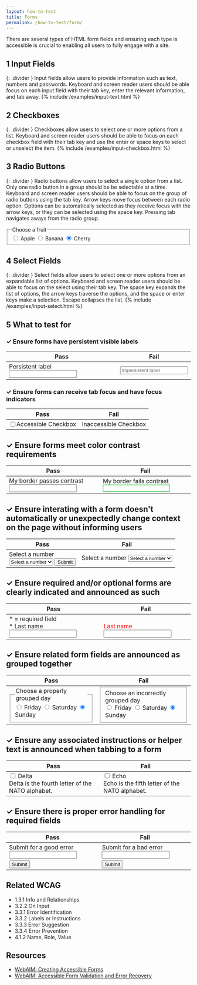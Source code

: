 ```yaml
---
layout: how-to-test
title: Forms
permalink: /how-to-test/form/
---
```


There are several types of HTML form fields and ensuring each type is accessible is crucial to enabling all users to fully engage with a site.

## <step-number>1</step-number> Input Fields
{: .divider }
Input fields allow users to provide information such as text, numbers and passwords. Keyboard and screen reader users should be able focus on each input field with their tab key, enter the relevant information, and tab away. 
<example>
{% include /examples/input-text.html %}
</example>

## <step-number>2</step-number> Checkboxes
{: .divider }
Checkboxes allow users to select one or more options from a list. Keyboard and screen reader users should be able to focus on each checkbox field with their tab key and use the enter or space keys to select or unselect the item. 
<example>
{% include /examples/input-checkbox.html %}
</example>

## <step-number>3</step-number> Radio Buttons
{: .divider }
Radio buttons allow users to select a single option from a list. Only one radio button in a group should be be selectable at a time. Keyboard and screen reader users should be able to focus on the group of radio buttons using the tab key. Arrow keys move focus between each radio option. Options can be automatically selected as they receive focus with the arrow keys, or they can be selected using the space key. Pressing tab navigates aways from the radio group. 
<example>
<fieldset>
  <legend>
    Choose a fruit
  </legend>
  <input type="radio" name="fruit" id="appleRadio">
  <label for="appleRadio">Apple</label>

  <input type="radio" name="fruit" id="bananaRadio">
  <label for="bananaRadio">Banana</label>

  <input type="radio" name="fruit" id="cherryRadio" checked>
  <label for="cherryRadio">Cherry</label>
</fieldset>
</example>

## <step-number>4</step-number> Select Fields
{: .divider }
Select fields allow users to select one or more options from an expandable list of options. Keyboard and screen reader users should be able to focus on the select using their tab key. The space key expands the list of options, the arrow keys traverse the options, and the space or enter keys make a selection. Escape collapses the list. 
<example>
{% include /examples/input-select.html %}
</example>

## <step-number>5</step-number> What to test for

### ✓ Ensure forms have persistent visible labels

<table class="column-2">
  <thead>
    <th scope="col">
      Pass
    </th>
    <th scope="col">
      Fail
    </th>
  </thead>
  <tbody>
    <tr>
      <td>
        <label for="persistentLabel">Persistent label</label>
        <input type="text" id="persistentLabel"/>
      </td>
      <td>
        <input type="text" placeholder="Impersistent label"/>
      </td>
    </tr>
  </tbody>
</table>

### ✓ Ensure forms can receive tab focus and have focus indicators

<table class="column-2">
  <thead>
    <th scope="col">
      Pass
    </th>
    <th scope="col">
      Fail
    </th>
  </thead>
  <tbody>
  <tr>
    <td>
     <div style="display:inline-flex; align-items:center">
        <input type="checkbox" id="accessibleCheckbox">
        <label for="accessibleCheckbox">Accessible Checkbox</label>
        </div>
    </td>
    <td>
    <div style="display:inline-flex; align-items:center">
        <input style="display:none" type="checkbox" id="inaccessibleCheckbox">
        <label for="inaccessibleCheckbox">Inaccessible Checkbox</label>
        </div>
    </td>
  </tr>  
  </tbody>
</table>

## ✓ Ensure forms meet color contrast requirements
<table class="column-2">
  <thead>
    <th scope="col">
      Pass
    </th>
    <th scope="col">
      Fail
    </th>
  </thead>
  <tbody>
  <tr>
    <td>
      <label style="margin-right:8px" for="passContrast">My border passes contrast</label>
      <input type="text" id="passContrast"/>
    </td>
    <td>
      <label style="margin-right:8px" for="failContrast">My border fails contrast</label>
      <input style="border:1px solid #00BD1F" type="text" id="failContrast"/>
    </td>
  </tr>  
  </tbody>
</table>

## ✓ Ensure interating with a form doesn't automatically or unexpectedly change context on the page without informing users
<table class="column-2">
  <thead>
    <th scope="col">
      Pass
    </th>
    <th scope="col">
      Fail
    </th>
  </thead>
  <tbody>
  <tr>
    <td>
    <div class="testSelects">
  <label for="selectPass">
    Select a number
  </label>
  <div class="select-button-group">
  <select id="selectPass">
    <option value="None" selected disabled>Select a number</option>
    <option value="1">One</option>
    <option value="2">Two</option>
    <option value="3">Three</option>
  </select>
  <button aria-disabled="true" class="button" id="submitSelectPassSelection" type="submit">Submit</button>
  <div role="alert" id="messagePass" style="display: none;">This was an expected submission!</div>
  </div>
</div>
    </td>
    <td>
    <div class="testSelects">
  <label for="selectFail">
    Select a number
  </label>
  <select id="selectFail">
    <option value="None" selected disabled>Select a number</option>
    <option value="1">One</option>
    <option value="2">Two</option>
    <option value="3">Three</option>
  </select>
  <div id="messageFail" style="display: none;">This was an unexpected submission!</div>
  </div>
    </td>
  </tr>  
  </tbody>
</table>

## ✓ Ensure required and/or optional forms are clearly indicated and announced as such 
<table class="column-2">
  <thead>
    <th scope="col">
      Pass
    </th>
    <th scope="col">
      Fail
    </th>
  </thead>
  <tbody>
  <tr>
    <td>
      <div >* = required field</div>
      <label style="margin-right:8px" for="userLastnamePass">* Last name</label>
      <input aria-required="true" type="text" id="userLastnamePass"/>
    </td>
    <td>
    <br>
      <label style="color: red;" for="userLastnameFail">Last name</label>
      <input type="text" id="userLastnameFail"/>
    </td>
  </tr>  
  </tbody>
</table>

## ✓ Ensure related form fields are announced as grouped together
<table class="column-2">
  <thead>
    <th scope="col">
      Pass
    </th>
    <th scope="col">
      Fail
    </th>
  </thead>
  <tbody>
  <tr>
    <td>
<fieldset>
  <legend>
    Choose a properly grouped day
  </legend>
  <div style="text-align:left">
  <input type="radio" name="dayPass" id="fridayRadioPass">
  <label for="fridayRadioPass">Friday</label>

  <input type="radio" name="dayPass" id="saturdayRadioPass">
  <label for="saturdayRadioPass">Saturday</label>

  <input type="radio" name="dayPass" id="sundayRadioPass" checked>
  <label for="sundayRadioPass">Sunday</label>
  </div>
</fieldset>
    </td>
    <td>
   <fieldset>
   <div class="legend"> Choose an incorrectly grouped day</div>
   <div style="text-align:left">
    <input type="radio" name="dayFail" id="fridayRadioFail">
  <label for="fridayRadioFail">Friday</label>

  <input type="radio" name="dayFail" id="saturdayRadioFail">
  <label for="saturdayRadioFail">Saturday</label>

  <input type="radio" name="dayFail" id="sundayRadioFail" checked>
  <label for="sundayRadioFail">Sunday</label>
  </div>
  </fieldset>
    </td>
  </tr>  
  </tbody>
</table>

## ✓ Ensure any associated instructions or helper text is announced when tabbing to a form
<table class="column-2">
  <thead>
    <th scope="col">
      Pass
    </th>
    <th scope="col">
      Fail
    </th>
  </thead>
  <tbody>
  <tr>
    <td>
    <div style="text-align:left">
        <input type="checkbox"
           id="deltaCheckboxCard"
           aria-describedby="descDelta" >
    <label for="deltaCheckboxCard">
      Delta
    </label>
    <div class="extended-description"
         id="descDelta">
      Delta is the fourth letter of the NATO alphabet.
    </div>
    </div>
    </td>
    <td>
    <div style="text-align:left">
    <input type="checkbox"
           id="echoCheckboxCard">    
    <label for="echoCheckboxCard">Echo</label>
    <div class="extended-description"
         id="descriptionEcho">
      Echo is the fifth letter of the NATO alphabet.
    </div>
    </div>
    </td>
  </tr>  
  </tbody>
</table>

## ✓ Ensure there is proper error handling for required fields
<table class="column-2">
  <thead>
    <th scope="col">
      Pass
    </th>
    <th scope="col">
      Fail
    </th>
  </thead>
  <tbody>
  <tr>
    <td>
    <div style="text-align:left">
      <label for="goodErrorInput">Submit for a good error</label>
      <input aria-describedby="goodErrorInputError" type="text" id="goodErrorInput"/>
      <div id="goodErrorInputError" style="display: none; color: #E02D00;">
        <svg aria-hidden="true" xmlns="http://www.w3.org/2000/svg" width="20" height="20" viewBox="0 0 16 16">
    <path fill="#E02D00" d="M8.982 1.566a1.13 1.13 0 0 0-1.96 0l-6.7 11.667c-.451.778.091 1.767.98 1.767h13.4c.889 0 1.43-.99.98-1.768L8.982 1.566z"/>
    <path fill="white" d="M9.002 6.99a1 1 0 0 0-2 0v2.012a1 1 0 0 0 2 0V6.99z"/>
    <path fill="white" d="M8.982 11.977a1 1 0 1 1-2 0 1 1 0 0 1 2 0z"/>
</svg> I announce with the input</div>
      </div>
      <button style="margin-top: 5px;" id="goodErrorInputSubmit" class="button" type="submit">Submit</button>
    </td>
    <td>
    <div style="text-align:left">
      <label for="badErrorInput">Submit for a bad error</label>
      <input type="text" id="badErrorInput"/>
      <div id="badErrorInputError" style="display: none; color: #E02D00;"><svg aria-hidden="true" xmlns="http://www.w3.org/2000/svg" width="20" height="20" viewBox="0 0 16 16">
    <path fill="#E02D00" d="M8.982 1.566a1.13 1.13 0 0 0-1.96 0l-6.7 11.667c-.451.778.091 1.767.98 1.767h13.4c.889 0 1.43-.99.98-1.768L8.982 1.566z"/>
    <path fill="white" d="M9.002 6.99a1 1 0 0 0-2 0v2.012a1 1 0 0 0 2 0V6.99z"/>
    <path fill="white" d="M8.982 11.977a1 1 0 1 1-2 0 1 1 0 0 1 2 0z"/>
</svg> I do not announce with the input</div>
      </div>
      <button style="margin-top: 5px;" id="badErrorInputSubmit" class="button" type="submit">Submit</button>
    </td>
  </tr>  
  </tbody>
</table>

## Related WCAG
- 1.3.1 Info and Relationships
- 3.2.2 On Input
- 3.3.1 Error Identification
- 3.3.2 Labels or Instructions
- 3.3.3 Error Suggestion
- 3.3.4 Error Prevention
- 4.1.2 Name, Role, Value

## Resources
- [WebAIM: Creating Accessible Forms](https://webaim.org/techniques/forms/)
- [WebAIM: Accessible Form Validation and Error Recovery](https://webaim.org/techniques/formvalidation/)